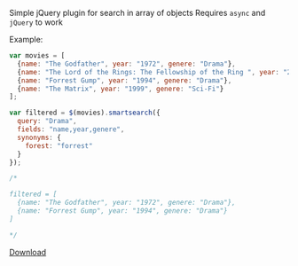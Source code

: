 Simple jQuery plugin for search in array of objects
Requires `async` and `jQuery` to work

Example:

```javascript
var movies = [
  {name: "The Godfather", year: "1972", genere: "Drama"},
  {name: "The Lord of the Rings: The Fellowship of the Ring ", year: "2001", genere: "Adventure"},
  {name: "Forrest Gump", year: "1994", genere: "Drama"},
  {name: "The Matrix", year: "1999", genere: "Sci-Fi"}
];

var filtered = $(movies).smartsearch({
  query: "Drama",
  fields: "name,year,genere",
  synonyms: {
    forest: "forrest"
  }
});

/*

filtered = [
  {name: "The Godfather", year: "1972", genere: "Drama"},
  {name: "Forrest Gump", year: "1994", genere: "Drama"}
]

*/
```
[Download](https://raw.githubusercontent.com/localhostech/jquery-smartsearch/master/filter.js)
